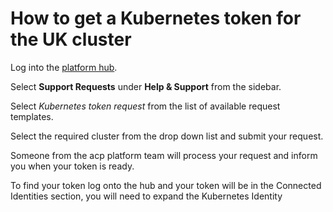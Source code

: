 # How to get a Kubernetes token for the UK cluster

Log into the [platform hub][platform hub link].

Select **Support Requests** under **Help & Support** from the sidebar.

Select _Kubernetes token request_ from the list of available request templates.

Select the required cluster from the drop down list and submit your request.

Someone from the acp platform team will process your request and inform you when your token is ready.

To find your token log onto the hub and your token will be in the Connected Identities section, you will need to expand the Kubernetes Identity

[platform hub link]: https://hub.acp.homeoffice.gov.uk